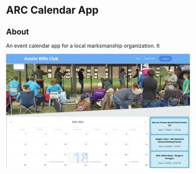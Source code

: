 # ARC Calendar App

## About

An event calendar app for a local marksmanship organization. It  

![image](/images/arc.png)
